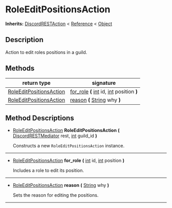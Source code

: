   
# RoleEditPositionsAction
  
**Inherits:** [DiscordRESTAction](./class_discordrestaction.md) < [Reference](https://docs.godotengine.org/en/3.5/classes/class_reference.html) < [Object](https://docs.godotengine.org/en/3.5/classes/class_object.html)  
  
  
## Description
  
Action to edit roles positions in a guild.  
  
## Methods
  
| return type                                                   | signature                                                                                                                                                                                  |
|---------------------------------------------------------------|--------------------------------------------------------------------------------------------------------------------------------------------------------------------------------------------|
| [RoleEditPositionsAction](./class_roleeditpositionsaction.md) | [for\_role](#method-for-role) **(** [int](https://docs.godotengine.org/en/3.5/classes/class_int.html) id, [int](https://docs.godotengine.org/en/3.5/classes/class_int.html) position **)** |
| [RoleEditPositionsAction](./class_roleeditpositionsaction.md) | [reason](#method-reason) **(** [String](https://docs.godotengine.org/en/3.5/classes/class_string.html) why **)**                                                                           |  
  
## Method Descriptions
  
- <a name="method-RoleEditPositionsAction"></a>[RoleEditPositionsAction](./class_roleeditpositionsaction.md) **RoleEditPositionsAction** **(** [DiscordRESTMediator](./class_discordrestmediator.md) rest, [int](https://docs.godotengine.org/en/3.5/classes/class_int.html) guild\_id **)**  
  
	Constructs a new `RoleEditPositionsAction` instance.  
________________

- <a name="method-for-role"></a>[RoleEditPositionsAction](./class_roleeditpositionsaction.md) **for\_role** **(** [int](https://docs.godotengine.org/en/3.5/classes/class_int.html) id, [int](https://docs.godotengine.org/en/3.5/classes/class_int.html) position **)**  
  
	Includes a role to edit its position.  
________________

- <a name="method-reason"></a>[RoleEditPositionsAction](./class_roleeditpositionsaction.md) **reason** **(** [String](https://docs.godotengine.org/en/3.5/classes/class_string.html) why **)**  
  
	Sets the reason for editing the positions.  
________________

  
